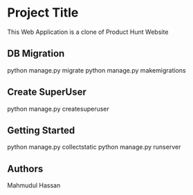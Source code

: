 # Project Title

This Web Application is a clone of Product Hunt Website

## DB Migration

python manage.py migrate
python manage.py makemigrations

## Create SuperUser

python manage.py createsuperuser

## Getting Started

python manage.py collectstatic
python manage.py runserver


## Authors

Mahmudul Hassan







